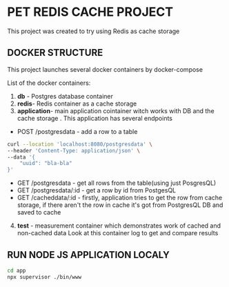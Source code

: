 
# PET REDIS CACHE PROJECT
This project was created to try using Redis as cache storage

## DOCKER STRUCTURE
This project launches several docker containers by docker-compose

List of the docker containers:
1. **db** - Postgres database container
2. **redis**- Redis container as a cache storage
3. **application**- main application cointainer witch works with DB and the cache storage . This application has several endpoints
  * POST /postgresdata - add a row to a table
```bash
curl --location 'localhost:8080/postgresdata' \
--header 'Content-Type: application/json' \
--data '{
    "uuid": "bla-bla"
}'
```
  * GET /postgresdata - get all rows from the table(using just PosgresQL)
  * GET /postgresdata/:id - get a row by id from PostgesQL
  * GET /cacheddata/:id - firstly, application tries to get the row from cache storage, if there aren't the row in cache it's got from PostgresQL DB and saved to cache
4. **test** - measurement container which demonstrates work of cached and non-cached data
   Look at this container log to get and compare results

## RUN NODE JS APPLICATION LOCALY
```bash
cd app
npx supervisor ./bin/www
```
